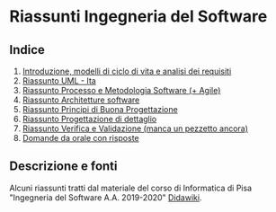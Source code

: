# Riassunti Ingegneria del Software

## Indice
1) <a href="Riassunto_Slide_1-3.pdf">Introduzione, modelli di ciclo di vita e analisi dei requisiti</a>
2) <a href="Riassunto_Uml_Ita.pdf">Riassunto UML - Ita</a>
3) <a href="Riassunto_Libro_Parte_1.pdf">Riassunto Processo e Metodologia Software (+ Agile)</a>
4) <a href="Architetture_software_e_progettazione_di_dettaglio___riassunto.pdf">Riassunto Architetture software</a>
5) <a href="Riassunto_Buona_Progettazione.pdf">Riassunto Principi di Buona Progettazione</a>
6) <a href="#">Riassunto Progettazione di dettaglio</a>
7) <a href="Riassunto Testing e Validazione.pdf">Riassunto Verifica e Validazione (manca un pezzetto ancora)</a>
8) <a href="#">Domande da orale con risposte</a>

## Descrizione e fonti
Alcuni riassunti tratti dal materiale del corso di Informatica di Pisa "Ingegneria del Software A.A. 2019-2020" 
<a href="http://didawiki.di.unipi.it/doku.php/informatica/is-a/start">Didawiki</a>.

